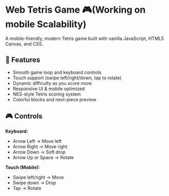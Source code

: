 # Web Tetris Game 🎮(Working on mobile Scalability)

A mobile-friendly, modern Tetris game built with vanilla JavaScript, HTML5 Canvas, and CSS.

## 🌟 Features

- Smooth game loop and keyboard controls
- Touch support (swipe left/right/down, tap to rotate)
- Dynamic difficulty as you score more
- Responsive UI & mobile optimized
- NES-style Tetris scoring system
- Colorful blocks and next-piece preview

## 🎮 Controls

**Keyboard:**
- Arrow Left → Move left
- Arrow Right → Move right
- Arrow Down → Soft drop
- Arrow Up or Space → Rotate

**Touch (Mobile):**
- Swipe left/right → Move
- Swipe down → Drop
- Tap → Rotate

